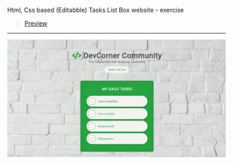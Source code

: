 Html, Css based (Editabble) Tasks List Box website - exercise
> [Preview](https://r4nd3l.github.io/TasksListBox/)
---

![TasksListBox](https://github.com/r4nd3l/TasksListBox/blob/master/img/sample.gif)
